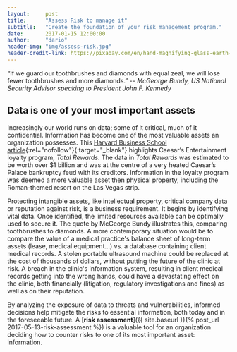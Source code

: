 ```yaml
---
layout:     post
title:      "Assess Risk to manage it"
subtitle:   "Create the foundation of your risk management program."
date:       2017-01-15 12:00:00
author:     "dario"
header-img: "img/assess-risk.jpg"
header-credit-link: https://pixabay.com/en/hand-magnifying-glass-earth-globe-1248053/
---
```


<p class="lead">“If we guard our toothbrushes and diamonds with equal zeal, we will lose fewer toothbrushes and more diamonds.”  
-- <cite>McGeorge Bundy, US National Security Advisor speaking to President John F. Kennedy</cite></p>  

## Data is one of your most important assets
Increasingly our world runs on data; some of it critical, much of it confidential. Information has become one of the most valuable assets an organization possesses. This [Harvard Business School article](https://digit.hbs.org/submission/caesars-entertainment-what-happens-in-vegas-ends-up-in-a-1billion-database/){:rel="nofollow"}{:target="_blank"} highlights Caesar’s Entertainment loyalty program, _Total Rewards_. The data in _Total Rewards_ was estimated to be worth over $1 billion and was at the centre of a very heated Caesar’s Palace bankruptcy feud with its creditors. Information in the loyalty program was deemed a more valuable asset then physical property, including the Roman-themed resort on the Las Vegas strip.

Protecting intangible assets, like intellectual property, critical company data or reputation against risk, is a business requirement. It begins by identifying vital data. Once identified, the limited resources available can be optimally used to secure it. The quote by McGeorge Bundy illustrates this, comparing toothbrushes to diamonds. A more contemporary  situation would be to compare the value of a medical practice's balance sheet of long-term assets (lease, medical equipment...) vs. a database containing client medical records. A stolen portable ultrasound machine could be replaced at the cost of thousands of dollars, without putting the future of the clinic at risk. A breach in the clinic's information system, resulting in client medical records getting into the wrong hands, could have a devastating effect on the clinic, both financially (litigation, regulatory investigations and fines) as well as on their reputation.

By analyzing the exposure of data to threats and vulnerabilities, informed decisions help mitigate the risks to essential information, both today and in the foreseeable future. A [**risk assessment**]({{ site.baseurl }}{% post_url 2017-05-13-risk-assessment %}) is a valuable tool for an organization deciding how to counter risks to one of its most important asset: information.
